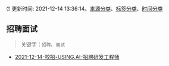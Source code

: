 :alarm_clock: 更新时间: 2021-12-14 13:36:14。[来源分类](../README.md)、[标签分类](../TAGS.md)、[时间分类](../TIMELINE.md)

## 招聘面试


> 关键字：`招聘`、`面试`



- [2021-12-14-校招-USING.AI-招聘研发工程师](https://www.v2ex.com/t/822190) 